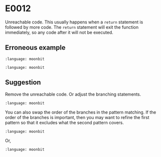 # E0012

Unreachable code. This usually happens when a `return` statement is followed by
more code. The `return` statement will exit the function immediately, so any
code after it will not be executed.

## Erroneous example

```{literalinclude} /sources/error_codes/0012_error/top.mbt
:language: moonbit
```

```{literalinclude} /sources/error_codes/0012_error/top_1.mbt
:language: moonbit
```

## Suggestion

Remove the unreachable code. Or adjust the branching statements.

```{literalinclude} /sources/error_codes/0012_fixed/top.mbt
:language: moonbit
```

You can also swap the order of the branches in the pattern matching. If the
order of the branches is important, then you may want to refine the first
pattern so that it excludes what the second pattern covers.

```{literalinclude} /sources/error_codes/0012_fixed/top_1.mbt
:language: moonbit
```

Or,

```{literalinclude} /sources/error_codes/0012_fixed/top_2.mbt
:language: moonbit
```
